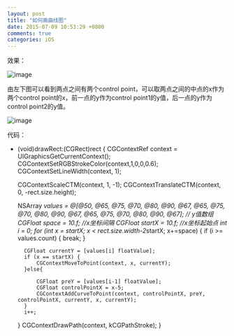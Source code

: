 ```yaml
---
layout: post
title: "如何画曲线图"
date: 2015-07-09 10:53:29 +0800
comments: true
categories: iOS
---
```



效果：

![image](./blogImages/curve_graph.png)

由左下图可以看到两点之间有两个control point，可以取两点之间的中点的x作为两个control point的x，前一点的y作为control point1的y值，后一点的y作为control point2的y值。

![image](./blogImages/curve_controlpoint.png)

代码：
- (void)drawRect:(CGRect)rect
{
    CGContextRef context = UIGraphicsGetCurrentContext();
    CGContextSetRGBStrokeColor(context,1,0,0,0.6);
    CGContextSetLineWidth(context, 1);
   
    CGContextScaleCTM(context, 1, -1);
    CGContextTranslateCTM(context, 0, -rect.size.height);
   
    NSArray *values = @[@50, @65, @75, @70, @80, @90, @67, @65, @75, @70, @80, @90, @67, @65, @75, @70, @80, @90, @67]; // y值数组
    CGFloat space = 10.f; //x坐标间隔
    CGFloat startX = 10.f; //x坐标起始点
    int i = 0;
    for (int x = startX; x < rect.size.width-2*startX; x+=space) {
        if (i >= values.count) {
            break;
        }
       
        CGFloat currentY = [values[i] floatValue];
        if (x == startX) {
            CGContextMoveToPoint(context, x, currentY);
        }else{
           
            CGFloat preY = [values[i-1] floatValue];
            CGFloat controlPointX = x-5;
            CGContextAddCurveToPoint(context, controlPointX, preY, controlPointX, currentY, x, currentY);
        }
        i++;
    }
    CGContextDrawPath(context, kCGPathStroke);
}